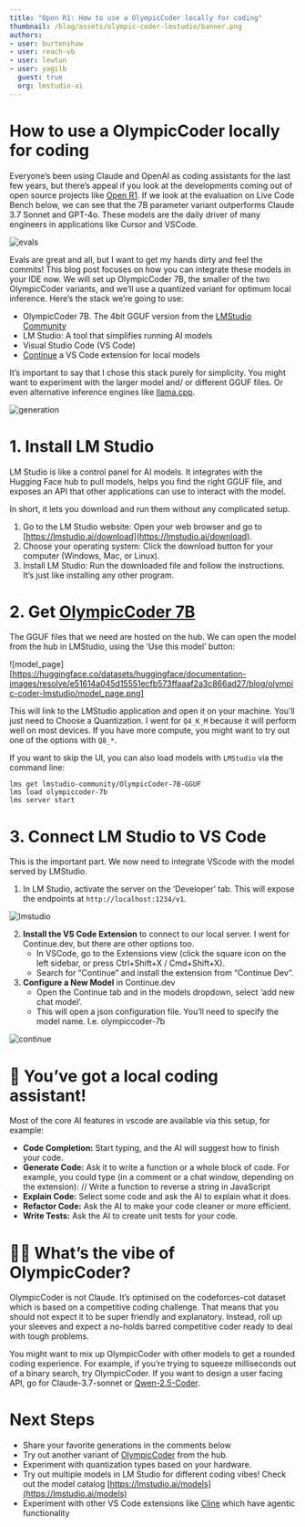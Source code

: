 ```yaml
---
title: "Open R1: How to use a OlympicCoder locally for coding"
thumbnail: /blog/assets/olympic-coder-lmstudio/banner.png
authors:
- user: burtenshaw
- user: reach-vb
- user: lewtun
- user: yagilb
  guest: true
  org: lmstudio-ai
---
```


# How to use a OlympicCoder locally for coding

Everyone’s been using Claude and OpenAI as coding assistants for the last few years, but there’s appeal if you look at the developments coming out of open source projects like [Open R1](https://huggingface.co/open-r1). If we look at the evaluation on Live Code Bench below, we can see that the 7B parameter variant outperforms Claude 3.7 Sonnet and GPT-4o. These models are the daily driver of many engineers in applications like Cursor and VSCode.

![evals](https://huggingface.co/datasets/huggingface/documentation-images/resolve/e51614a045d15551ecfb573ffaaaf2a3c866ad27/blog/olympic-coder-lmstudio/lcb-evals.png)

Evals are great and all, but I want to get my hands dirty and feel the commits\! This blog post focuses on how you can integrate these models in your IDE now. We will set up OlympicCoder 7B, the smaller of the two OlympicCoder variants, and we’ll use a quantized variant for optimum local inference. Here’s the stack we’re going to use:

* OlympicCoder 7B. The 4bit GGUF version from the [LMStudio Community](https://huggingface.co/lmstudio-community/OlympicCoder-7B-GGUF)  
* LM Studio: A tool that simplifies running AI models  
* Visual Studio Code (VS Code)  
* [Continue](https://www.continue.dev/) a VS Code extension for local models

It’s important to say that I chose this stack purely for simplicity. You might want to experiment with the larger model and/ or different GGUF files. Or even alternative inference engines like [llama.cpp](https://github.com/ggml-org/llama.cpp). 

![generation](https://huggingface.co/datasets/huggingface/documentation-images/resolve/e51614a045d15551ecfb573ffaaaf2a3c866ad27/blog/olympic-coder-lmstudio/generation.gif)

# 1\. Install LM Studio

LM Studio is like a control panel for AI models. It integrates with the Hugging Face hub to pull models, helps you find the right GGUF file, and exposes an API that other applications can use to interact with the model.

In short, it lets you download and run them without any complicated setup.

1. Go to the LM Studio website: Open your web browser and go to [https://lmstudio.ai/download](https://lmstudio.ai/download).  
2. Choose your operating system: Click the download button for your computer (Windows, Mac, or Linux).  
3. Install LM Studio: Run the downloaded file and follow the instructions. It’s just like installing any other program.

# 2\. Get [OlympicCoder 7B](https://huggingface.co/open-r1/OlympicCoder-7B)

The GGUF files that we need are hosted on the hub. We can open the model from the hub in LMStudio, using the ‘Use this model’ button:

![model_page][https://huggingface.co/datasets/huggingface/documentation-images/resolve/e51614a045d15551ecfb573ffaaaf2a3c866ad27/blog/olympic-coder-lmstudio/model_page.png]

This will link to the LMStudio application and open it on your machine. You’ll just need to Choose a Quantization. I went for `Q4_K_M` because it will perform well on most devices. If you have more compute, you might want to try out one of the options with `Q8_*`.

If you want to skip the UI, you can also load models with `LMStudio` via the command line:

```
lms get lmstudio-community/OlympicCoder-7B-GGUF
lms load olympiccoder-7b
lms server start
```

# 3\. Connect LM Studio to VS Code

This is the important part. We now need to integrate VScode with the model served by LMStudio.

1. In LM Studio, activate the server on the ‘Developer’ tab. This will expose the endpoints at `http://localhost:1234/v1`.

![lmstudio](https://huggingface.co/datasets/huggingface/documentation-images/resolve/e51614a045d15551ecfb573ffaaaf2a3c866ad27/blog/olympic-coder-lmstudio/lm-studio.png)

2. **Install the VS Code Extension** to connect to our local server. I went for Continue.dev, but there are other options too.  
   * In VSCode, go to the Extensions view (click the square icon on the left sidebar, or press Ctrl+Shift+X / Cmd+Shift+X).  
   * Search for “Continue” and install the extension from “Continue Dev”.  
3. **Configure a New Model** in Continue.dev  
   * Open the Continue tab and in the models dropdown, select ‘add new chat model’.  
   * This will open a json configuration file. You’ll need to specify the model name. I.e. olympiccoder-7b

![continue](https://huggingface.co/datasets/huggingface/documentation-images/resolve/e51614a045d15551ecfb573ffaaaf2a3c866ad27/blog/olympic-coder-lmstudio/continue_png.png)

# 🚀 You’ve got a local coding assistant\!

Most of the core AI features in vscode are available via this setup, for example:

* **Code Completion:** Start typing, and the AI will suggest how to finish your code.  
* **Generate Code:** Ask it to write a function or a whole block of code. For example, you could type (in a comment or a chat window, depending on the extension): // Write a function to reverse a string in JavaScript  
* **Explain Code:** Select some code and ask the AI to explain what it does.  
* **Refactor Code:** Ask the AI to make your code cleaner or more efficient.  
* **Write Tests:** Ask the AI to create unit tests for your code.

# 🏋️‍♀️ What’s the vibe of OlympicCoder?

OlympicCoder is not Claude. It’s optimised on the codeforces-cot dataset which is based on a competitive coding challenge. That means that you should not expect it to be super friendly and explanatory. Instead, roll up your sleeves and expect a no-holds barred competitive coder ready to deal with tough problems. 

You might want to mix up OlympicCoder with other models to get a rounded coding experience. For example, if you’re trying to squeeze milliseconds out of a binary search, try OlympicCoder. If you want to design a user facing API, go for Claude-3.7-sonnet or [Qwen-2.5-Coder](https://huggingface.co/Qwen/Qwen2.5-Coder-32B-Instruct).

# Next Steps

- Share your favorite generations in the comments below  
- Try out another variant of [OlympicCoder](https://huggingface.co/collections/open-r1/olympiccoder-67d0927b5ee0dde083bed8cd) from the hub.  
- Experiment with quantization types based on your hardware.   
- Try out multiple models in LM Studio for different coding vibes\! Check out the model catalog [https://lmstudio.ai/models](https://lmstudio.ai/models)  
- Experiment with other VS Code extensions like [Cline](https://github.com/cline/cline) which have agentic functionality